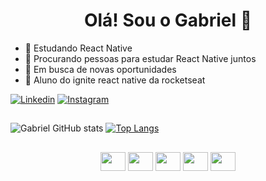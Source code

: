 <h1 align="center">Olá! Sou o Gabriel 👋</h1> 

- 🌱  Estudando React Native
- 🤔  Procurando pessoas para estudar React Native juntos
- 🤞   Em busca de novas oportunidades
- 🚀  Aluno do ignite react native da rocketseat


[![Linkedin](https://img.shields.io/badge/LinkedIn-0077B5?style=for-the-badge&logo=linkedin&logoColor=white)](https://www.linkedin.com/in/gabrielsouza2/)
[![Instagram](https://img.shields.io/badge/Instagram-E4405F?style=for-the-badge&logo=instagram&logoColor=white)](https://www.instagram.com/gabrielgomes1061/)
##

![Gabriel GitHub stats](https://github-readme-stats.vercel.app/api?username=Gabriel-Souza2&show_icons=true&theme=dracula)
[![Top Langs](https://github-readme-stats.vercel.app/api/top-langs/?username=Gabriel-Souza2&layout=compact&theme=dracula)](https://github.com/Gabriel-Souza2/github-readme-stats)

##
<div style="display: inline_block" align="center">
  <img align="center" height="30" width="40" src="https://cdn.jsdelivr.net/gh/devicons/devicon/icons/javascript/javascript-original.svg" />
  <img align="center" height="30" width="40" src="https://cdn.jsdelivr.net/gh/devicons/devicon/icons/typescript/typescript-original.svg" />
  <img align="center" height="30" width="40" src="https://cdn.jsdelivr.net/gh/devicons/devicon/icons/react/react-original.svg" />
  <img align="center" height="30" width="40" src="https://cdn.jsdelivr.net/gh/devicons/devicon/icons/php/php-original.svg" />
  <img align="center" height="30" width="40" src="https://cdn.jsdelivr.net/gh/devicons/devicon/icons/nodejs/nodejs-original.svg" />
</div>
